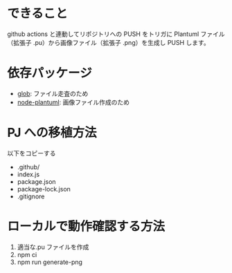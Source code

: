 # できること

github actions と連動してリポジトリへの PUSH をトリガに
Plantuml ファイル（拡張子 .pu）から画像ファイル（拡張子 .png）を生成し PUSH します。

# 依存パッケージ

- [glob](https://www.npmjs.com/package/glob): ファイル走査のため
- [node-plantuml](https://www.npmjs.com/package/node-plantuml): 画像ファイル作成のため

# PJ への移植方法

以下をコピーする

- .github/
- index.js
- package.json
- package-lock.json
- .gitignore

# ローカルで動作確認する方法

1. 適当な.pu ファイルを作成
2. npm ci
3. npm run generate-png
